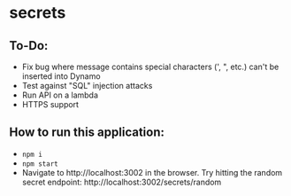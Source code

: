 # secrets

## To-Do:
- Fix bug where message contains special characters (', ", etc.) can't be inserted into Dynamo
- Test against "SQL" injection attacks
- Run API on a lambda
- HTTPS support

## How to run this application:
- `npm i`
- `npm start`
- Navigate to http://localhost:3002 in the browser.  Try hitting the random secret endpoint: http://localhost:3002/secrets/random